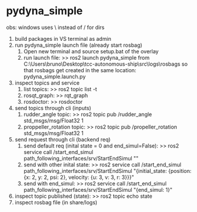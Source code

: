 # pydyna_simple

obs: windows uses \ instead of / for dirs

1. build packages in VS terminal as admin
2. run pydyna_simple launch file (already start rosbag)
    1. Open new terminal and source setup.bat of the overlay
    2. run launch file: >> ros2 launch pydyna_simple 
    from C:\Users\bruno\Desktop\tcc-autonomous-ship\src\logs\rosbags
    so that rosbags get created in the same location: pydyna_simple.launch.py
1. inspect topics and service
    1. list topics: >> ros2 topic list -t
    2. rosqt_graph: >> rqt_graph
    3. rosdoctor: >> rosdoctor
2. send topics through cli (inputs)
    1. rudder_angle topic: >> ros2 topic pub /rudder_angle std_msgs/msg/Float32 1
    2. proppeller_rotation topic: >> ros2 topic pub /propeller_rotation std_msgs/msg/Float32 1
3. send request through cli (backend req)
    1. send default req (inital state = 0 and end_simul=False): >> ros2 service call /start_end_simul path_following_interfaces/srv/StartEndSimul ""
    2. send with other inital state: >> ros2 service call /start_end_simul path_following_interfaces/srv/StartEndSimul "{initial_state: {position: {x: 2, y: 2, psi: 2}, velocity: {u: 3, v: 3, r: 3}}}"
    3. send with end_simul: >> ros2 service call /start_end_simul path_following_interfaces/srv/StartEndSimul "{end_simul: 1}"
4. inspect topic published (state): >> ros2 topic echo state
5. inspect rosbag file (in share/logs)
